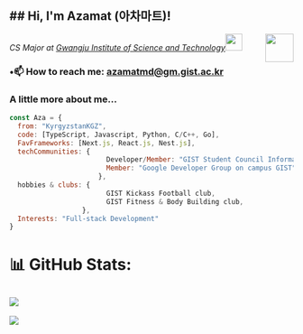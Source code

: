 <h2>## Hi, I'm Azamat (아차마트)!</h2>

<img align='right' src="https://media.giphy.com/media/dAuGq9UkcumNj1KCHe/giphy.gif?cid=ecf05e47yd9z0edecq4hhtj4ml2a7kk96jx6ft3zzdeng6v4&ep=v1_stickers_related&rid=giphy.gif&ct=s" width="50">
<p><em>CS Major at <a href="https://ewww.gist.ac.kr/en/main.html">Gwangju Institute of Science and Technology</a><img src="https://media.giphy.com/media/fYSnHlufseco8Fh93Z/giphy.gif" width="30"></br></em></p>

### •📫 How to reach me: azamatmd@gm.gist.ac.kr 

### A little more about me...   

```javascript
const Aza = {
  from: "KyrgyzstanKGZ",
  code: [TypeScript, Javascript, Python, C/C++, Go],
  FavFrameworks: [Next.js, React.js, Nest.js],
  techCommunities: {
                        Developer/Member: "GIST Student Council Information Bureau",
                        Member: "Google Developer Group on campus GIST",
                      },
  hobbies & clubs: {
                        GIST Kickass Football club,
                        GIST Fitness & Body Building club,
                  },
  Interests: "Full-stack Development"
}
```
# 📊 GitHub Stats:
![](https://github-readme-stats.vercel.app/api?username=AzamatMedetbekov&theme=prussian&hide_border=false&include_all_commits=false&count_private=false)<br/>
---
[![](https://visitcount.itsvg.in/api?id=AzamatMedetbekov&icon=0&color=0)](https://visitcount.itsvg.in)

<!-- Proudly created with GPRM ( https://gprm.itsvg.in ) -->
